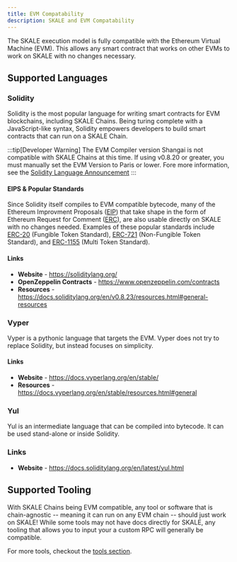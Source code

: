 ```yaml
---
title: EVM Compatability
description: SKALE and EVM Compatability
---
```


The SKALE execution model is fully compatible with the Ethereum Virtual Machine (EVM). This allows any smart contract that works on other EVMs to work on SKALE with no changes necessary.

## Supported Languages

### Solidity

Solidity is the most popular language for writing smart contracts for EVM blockchains, including SKALE Chains. Being turing complete with a JavaScript-like syntax, Solidity empowers developers to build smart contracts that can run on a SKALE Chain.

:::tip[Developer Warning] The EVM Compiler version Shangai is not compatible with SKALE Chains at this time. If using v0.8.20 or greater, you must manually set the EVM Version to Paris or lower. Fore more information, see the [Solidity Language Announcement](https://soliditylang.org/blog/2023/05/10/solidity-0.8.20-release-announcement) :::

#### EIPS & Popular Standards

Since Solidity itself compiles to EVM compatible bytecode, many of the Ethereum Improvment Proposals ([EIP](https://eips.ethereum.org/)) that take shape in the form of Ethereum Request for Comment ([ERC](https://eips.ethereum.org/erc)), are also usable directly on SKALE with no changes needed. Examples of these popular standards include [ERC-20](https://eips.ethereum.org/EIPS/eip-20) (Fungible Token Standard), [ERC-721](https://eips.ethereum.org/EIPS/eip-721) (Non-Fungible Token Standard), and [ERC-1155](https://eips.ethereum.org/EIPS/eip-1155) (Multi Token Standard).

#### Links

- **Website** - https://soliditylang.org/
- **OpenZeppelin Contracts** - https://www.openzeppelin.com/contracts
- **Resources** - https://docs.soliditylang.org/en/v0.8.23/resources.html#general-resources

### Vyper

Vyper is a pythonic language that targets the EVM. Vyper does not try to replace Solidity, but instead focuses on simplicity.

#### Links

- **Website** - https://docs.vyperlang.org/en/stable/
- **Resources** - https://docs.vyperlang.org/en/stable/resources.html#general

### Yul

Yul is an intermediate language that can be compiled into bytecode. It can be used stand-alone or inside Solidity.

### Links

- **Website** - https://docs.soliditylang.org/en/latest/yul.html

## Supported Tooling

With SKALE Chains being EVM compatible, any tool or software that is chain-agnostic -- meaning it can run on any EVM chain -- should just work on SKALE! While some tools may not have docs directly for SKALE, any tooling that allows you to input your a custom RPC will generally be compatible.

For more tools, checkout the [tools section](/tools).
